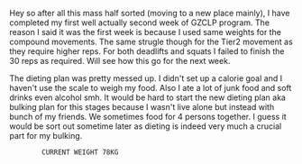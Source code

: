 
Hey so after all this mass half sorted (moving to a new place mainly), I have completed my first well actually second week of GZCLP program.
The reason I said it was the first week is because I used same weights for the compound movements. The same strugle though for the Tier2
movement as they require higher reps. For both deadlifts and squats I failed to finish the 30 reps as required. Will see how this go for the 
next week.

The dieting plan was pretty messed up. I didn't set up a calorie goal and I haven't use the scale to weigh my food. Also I ate a lot of 
junk food and soft drinks even alcohol smh. It would be hard to start the new dieting plan aka bulking plan for this stages because I wasn't
live alone but instead with bunch of my friends. We sometimes food for 4 persons together. I guess it would be sort out sometime later as dieting
is indeed very much a crucial part for my bulking.


            CURRENT WEIGHT 78KG
            

